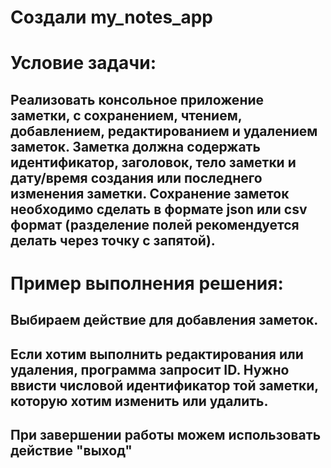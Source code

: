 # Создали my_notes_app

# Условие задачи:
## Реализовать консольное приложение заметки, с сохранением, чтением, добавлением, редактированием и удалением заметок. Заметка должна содержать идентификатор, заголовок, тело заметки и дату/время создания или последнего изменения заметки. Сохранение заметок необходимо сделать в формате json или csv формат (разделение полей рекомендуется делать через точку с запятой).

# Пример выполнения решения:
## Выбираем действие для добавления заметок.
## Если хотим выполнить редактирования или удаления, программа запросит ID. Нужно ввисти  числовой идентификатор той заметки, которую хотим изменить или удалить.
## При завершении работы можем использовать действие "выход"